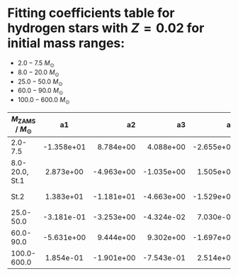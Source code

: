 # Fitting coefficients table for hydrogen stars with  $Z=0.02$  for initial mass ranges: 
- 	$2.0-7.5$ $M_{\odot}$
- 	$8.0-20.0$ $M_{\odot}$ 
- 	$25.0-50.0$ $M_{\odot}$
- 	$60.0-90.0$ $M_{\odot}$ 
- 	$100.0-600.0$ $M_{\odot}$

| $M_{\text{ZAMS}}$ / $M_{\odot}$  |  a1  | a2   |  a3 |  a4 |  a5 |  a6 |  MSE | 
| ------------------|:-------------:| ----:|----:|------:|------:|-------:|-------:|
| 2.0-7.5 |   -1.358e+01 |   8.784e+00 |   4.088e+00 |   -2.655e+00 |   9.609e+00 |   -7.206e+00 |   4.915e-04 |  
| 8.0-20.0, St.1 |   2.873e+00 |   -4.963e+00 |   -1.035e+00 |   1.505e+00 |   -1.861e+00 |   2.707e+00 |   7.163e-05 |  
| St.2 |   1.383e+01 |   -1.181e+01 |   -4.663e+00 |   -1.529e+01 |   1.492e+01 |   4.175e+00 |   3.366e-01 |  
| 25.0-50.0 |   -3.181e-01 |   -3.253e+00 |   -4.324e-02 |   7.030e-01 |   -1.013e+00 |   4.541e+00 |   7.627e-06 |  
| 60.0-90.0 |   -5.631e+00 |   9.444e+00 |   9.302e+00 |   -1.697e+01 |   2.178e-01 |   -8.224e-01 |   2.114e-04 |  
| 100.0-600.0 |   1.854e-01 |   -1.901e+00 |   -7.543e-01 |   2.514e+00 |   2.701e-01 |   -9.050e-01 |   3.693e-03 |  
